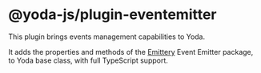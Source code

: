 # @yoda-js/plugin-eventemitter

This plugin brings events management capabilities to Yoda.

It adds the properties and methods of the [Emittery](https://github.com/sindresorhus/emittery) Event Emitter package, to Yoda base class, with full TypeScript support.
